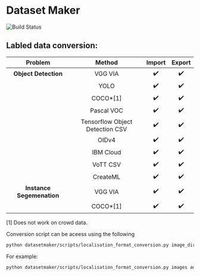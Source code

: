 # Dataset Maker
![Build Status](https://github.com/zactodd/dataset_maker/workflows/build/badge.svg)

## Labled data conversion:
| Problem | Method | Import | Export |
| :---: | :---: | :---: | :---: |
| **Object Detection** | VGG VIA | :heavy_check_mark: |  :heavy_check_mark: |
|  | YOLO | :heavy_check_mark: | :heavy_check_mark: |
|  | COCO*[1]  | :heavy_check_mark: | :heavy_check_mark: |
|  | Pascal VOC | :heavy_check_mark: | :heavy_check_mark: |
|  | Tensorflow Object Detection CSV | :heavy_check_mark: | :heavy_check_mark: |
|  | OIDv4 | :heavy_check_mark: | :heavy_check_mark: |
|  | IBM Cloud | :heavy_check_mark: | :heavy_check_mark: |
|  | VoTT CSV | :heavy_check_mark: | :heavy_check_mark: |
|  | CreateML | :heavy_check_mark: | :heavy_check_mark: |
| **Instance Segemenation** | VGG VIA | :heavy_check_mark: | :heavy_check_mark: |
| | COCO*[1]  | :heavy_check_mark: | :heavy_check_mark: |

[1] Does not work on crowd data.

Conversion script can be aceess using the following
```bash
python datasetmaker/scripts/localisation_format_conversion.py image_dir annotation_dir download_dir in_format out_format
```

For example:
```bash
python datasetmaker/scripts/localisation_format_conversion.py images annotations new_annoations COCO YOLO
```
